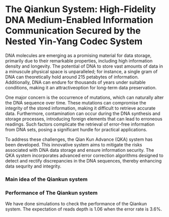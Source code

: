 # The Qiankun System: High-Fidelity DNA Medium-Enabled Information Communication Secured by the Nested Yin-Yang Codec System

DNA molecules are emerging as a promising material for data storage, primarily due to their remarkable properties, including high information density and longevity. The potential of DNA to store vast amounts of data in a minuscule physical space is unparalleled; for instance, a single gram of DNA can theoretically hold around 215 petabytes of information. Additionally, DNA can endure for thousands of years under suitable conditions, making it an attractiveoption for long-term data preservation.

One major concern is the occurrence of mutations, which can naturally alter the DNA sequence over time. These mutations can compromise the integrity of the stored information, making it difficult to retrieve accurate data. Furthermore, contamination can occur during the DNA synthesis and storage processes, introducing foreign elements that can lead to erroneous readings. Such factors complicate the retrieval of error-free information from DNA sets, posing a significant hurdle for practical applications.

To address these challenges, the Qian Kun Advance (QKA) system has been developed. This innovative system aims to mitigate the risks associated with DNA data storage and ensure information security. The QKA system incorporates advanced error correction algorithms designed to detect and rectify discrepancies in the DNA sequences, thereby enhancing data sequrity and integrity. 

### Main idea of the Qiankun system


### Performance of The Qiankun system
We have done simulations to check the performance of the Qiankun system. The expectation of reads depth is 1.06 when the error rate is 3.6%.
